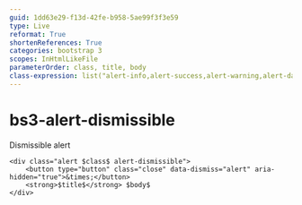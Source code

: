 ```yaml
---
guid: 1dd63e29-f13d-42fe-b958-5ae99f3f3e59
type: Live
reformat: True
shortenReferences: True
categories: bootstrap 3
scopes: InHtmlLikeFile
parameterOrder: class, title, body
class-expression: list("alert-info,alert-success,alert-warning,alert-danger,")
---
```


# bs3-alert-dismissible

Dismissible alert

```
<div class="alert $class$ alert-dismissible">
    <button type="button" class="close" data-dismiss="alert" aria-hidden="true">&times;</button>
    <strong>$title$</strong> $body$
</div>
```
